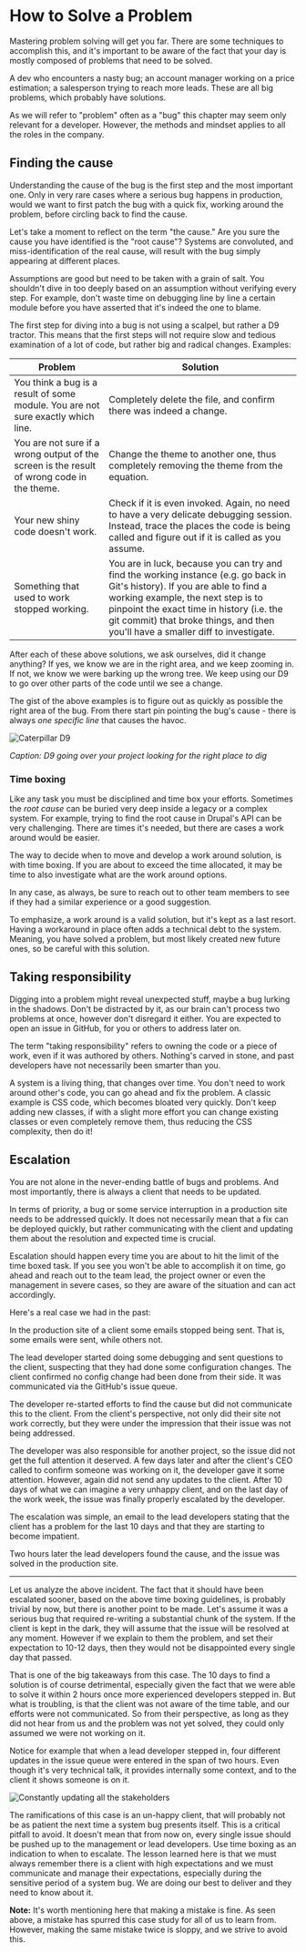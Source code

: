  # How to Solve a Problem

Mastering problem solving will get you far. There are some techniques to accomplish this, and it's important to be aware of the fact that your day is mostly composed of problems that need to be solved.

A dev who encounters a nasty bug; an account manager working on a price estimation; a salesperson trying to reach more leads. These are all big problems, which probably have solutions.

As we will refer to "problem" often as a "bug" this chapter may seem only relevant for a developer. However, the methods and mindset applies to all the roles in the company.

## Finding the cause

Understanding the cause of the bug is the first step and the most important one. Only in very rare cases where a serious bug happens in production, would we want to first patch the bug with a quick fix, working around the problem, before circling back to find the cause.

Let's take a moment to reflect on the term "the cause." Are you sure the cause you have identified is the "root cause"?
Systems are convoluted, and miss-identification of the real cause, will result with the bug simply appearing at different places.

Assumptions are good but need to be taken with a grain of salt. You shouldn't dive in too deeply based on an assumption without verifying every step. For example, don't waste time on debugging line by line a certain module before you have asserted that it's indeed the one to blame.

The first step for diving into a bug is not using a scalpel, but rather a D9 tractor. This means that the first steps will not require slow and tedious examination of a lot of code, but rather big and radical changes. Examples: 

| Problem | Solution |
| -- | -- |
| You think a bug is a result of some module. You are not sure exactly which line. | Completely delete the file, and confirm there was indeed a change. |
| You are not sure if a wrong output of the screen is the result of wrong code in the theme. |  Change the theme to another one, thus completely removing the theme from the equation.|
| Your new shiny code doesn't work. |  Check if it is even invoked. Again, no need to have a very delicate debugging session. Instead, trace the places the code is being called and figure out if it is called as you assume. |
| Something that used to work stopped working. | You are in luck, because you can try and find the working instance (e.g. go back in Git's history). If you are able to find a working example, the next step is to pinpoint the exact time in history (i.e. the git commit) that broke things, and then you'll have a smaller diff to investigate. |

After each of these above solutions, we ask ourselves, did it change anything?
If yes, we know we are in the right area, and we keep zooming in.
If not, we know we were barking up the wrong tree. We keep using our D9 to go over other parts of the code until we see a change.

The gist of the above examples is to figure out as quickly as possible the right area of the bug. From there start pin pointing the bug's cause - there is always *one specific line* that causes the havoc.

![Caterpillar D9](images/solving_problem/image1.jpg)

*Caption: D9 going over your project looking for the right place to dig*

### Time boxing

Like any task you must be disciplined and time box your efforts. Sometimes the _root cause_ can be buried very deep inside a legacy or a complex system. For example, trying to find the root cause in Drupal's API can be very challenging. There are times it's needed, but there are cases a work around would be easier.

The way to decide when to move and develop a work around solution, is with time boxing. If you are about to exceed the time allocated, it may be time to also investigate what are the work around options.

In any case, as always, be sure to reach out to other team members to see if they had a similar experience or a good suggestion.

To emphasize, a work around is a valid solution, but it's kept as a last resort. Having a workaround in place often adds a technical debt to the system. Meaning, you have solved a problem, but most likely created new future ones, so be careful with this solution.

## Taking responsibility

Digging into a problem might reveal unexpected stuff, maybe a bug lurking in the shadows.
Don't be distracted by it, as our brain can't process two problems at once, however don't disregard it either. You are expected to open an issue in GitHub, for you or others to address later on.

The term "taking responsibility" refers to owning the code or a piece of work, even if it was authored by others. Nothing's carved in stone, and past developers have not necessarily been smarter than you.

A system is a living thing, that changes over time. You don't need to work around other's code, you can go ahead and fix the problem. A classic example is CSS code, which becomes bloated very quickly. Don't keep adding new classes, if with a slight more effort you can change existing classes or even completely remove them, thus reducing the CSS complexity, then do it!

## Escalation

You are not alone in the never-ending battle of bugs and problems. And most importantly, there is always a client that needs to be updated.

In terms of priority, a bug or some service interruption in a production site needs to be addressed quickly. It does not necessarily mean that a fix can be deployed quickly, but rather communicating with the client and updating them about the resolution and expected time is crucial.

Escalation should happen every time you are about to hit the limit of the time boxed task. If you see you won't be able to accomplish it on time, go ahead and reach out to the team lead, the project owner or even the management in severe cases, so they are aware of the situation and can act accordingly.

Here's a real case we had in the past:

In the production site of a client some emails stopped being sent. That is, some emails were sent, while  others not.

The lead developer started doing some debugging and sent questions to the client, suspecting that they had done some configuration changes.
The client confirmed no config change had been done from their side. It was communicated via the GitHub's issue queue.

The developer re-started efforts to find the cause but did not communicate this to the client. From the client's perspective, not only did their site not work correctly, but they were under the impression that their issue was not being addressed. 

The developer was also responsible for another project, so the issue did not get the full attention it deserved.
A few days later and after the client's CEO called to confirm someone was working on it, the developer gave it some attention. However, again did not send any updates to the client.
After 10 days of what we can imagine a very unhappy client, and on the last day of the work week, the issue was finally properly escalated by the developer.

The escalation was simple, an email to the lead developers stating that the client has a problem for the last 10 days and that they are starting to become impatient.

Two hours later the lead developers found the cause, and the issue was solved in the production site.

---

Let us analyze the above incident. The fact that it should have been escalated sooner, based on the above time boxing guidelines, is probably trivial by now, but there is another point to be made. Let's assume it was a serious bug that required re-writing a substantial chunk of the system. If the client is kept in the dark, they will assume that the issue will be resolved at any moment. However if we  explain to them the problem, and set their expectation to 10-12 days, then they would not be disappointed every single day that passed.

That is one of the big takeaways from this case. The 10 days to find a solution is of course detrimental, especially given the fact that we were able to solve it within 2 hours once more experienced developers stepped in. But what is troubling, is that the client was not aware of the time table, and our efforts were not communicated. So from their perspective, as long as they did not hear from us and the problem was not yet solved, they could only assumed we were not working on it. 

Notice for example that when a lead developer stepped in, four different updates in the issue queue were entered in the span of two hours. Even though it's very technical talk, it provides internally some context, and to the client it shows someone is on it.

![Constantly updating all the stakeholders](images/solving_problem/image2.jpg)

The ramifications of this case is an un-happy client, that will probably not be as patient the next time a system bug presents itself. This is a critical pitfall to avoid. 
It doesn't mean that from now on, every single issue should be pushed up to the management or lead developers. Use time boxing as an indication to when to escalate. The lesson learned here is that we must always remember there is a client with high expectations and we must communicate and manage their expectations, especially during the sensitive period of a system bug. We are doing our best to deliver and they need to know about it.  

**Note:**  It's worth mentioning here that making a mistake is fine. As seen above, a mistake has spurred this case study for all of us to learn from. However, making the same mistake twice is sloppy, and we strive to avoid this.